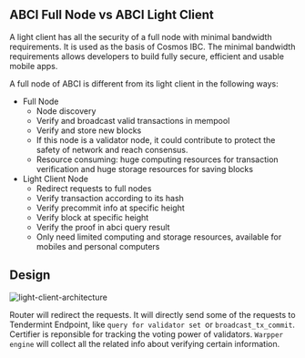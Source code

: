 ## ABCI Full Node vs ABCI Light Client

A light client has all the security of a full node with minimal bandwidth requirements. It is used as the basis of Cosmos IBC. The minimal bandwidth requirements allows developers to build fully secure, efficient and usable mobile apps.

A full node of ABCI is different from its light client in the following ways:

- Full Node
  - Node discovery 
  - Verify and broadcast valid transactions in mempool
  - Verify and store new blocks
  - If this node is a validator node, it could contribute to protect the safety of network and reach consensus.
  - Resource consuming: huge computing resources for transaction verification and huge storage resources for saving blocks
- Light Client Node
  - Redirect requests to full nodes
  - Verify transaction according to its hash
  - Verify precommit info at specific height
  - Verify block at specific height
  - Verify the proof in abci query result
  - Only need limited computing and storage resources, available for mobiles and personal computers



## Design 

![light-client-architecture](/Users/suyu/Documents/bianjie/exchange/light-client-architecture.png)

Router will redirect the requests. It will directly send some of the requests to Tendermint Endpoint, like `query for validator set `or `broadcast_tx_commit`. Certifier is reponsible for tracking the voting power of validators. `Warpper engine` will collect all the related info about verifying certain information. 

